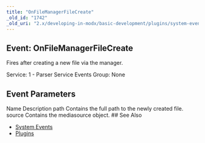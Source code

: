 ```yaml
---
title: "OnFileManagerFileCreate"
_old_id: "1742"
_old_uri: "2.x/developing-in-modx/basic-development/plugins/system-events/onfilemanagerfilecreate"
---
```


## Event: OnFileManagerFileCreate

 Fires after creating a new file via the manager.

 Service: 1 - Parser Service Events 
 Group: None

## Event Parameters

  Name   Description   path   Contains the full path to the newly created file.   source   Contains the mediasource object. ## See Also

- [System Events](developing-in-modx/basic-development/plugins/system-events)
- [Plugins](developing-in-modx/basic-development/plugins)